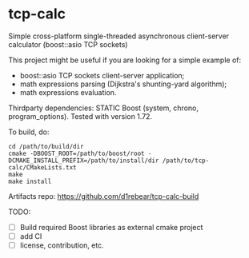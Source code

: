 # tcp-calc
Simple cross-platform single-threaded asynchronous client-server calculator (boost::asio TCP sockets)

This project might be useful if you are looking for a simple example of:
- boost::asio TCP sockets client-server application;
- math expressions parsing (Dijkstra's shunting-yard algorithm);
- math expressions evaluation.

Thirdparty dependencies: STATIC Boost (system, chrono, program_options). Tested with version 1.72.

To build, do:
```
cd /path/to/build/dir
cmake -DBOOST_ROOT=/path/to/boost/root -DCMAKE_INSTALL_PREFIX=/path/to/install/dir /path/to/tcp-calc/CMakeLists.txt
make
make install
```

Artifacts repo: https://github.com/d1rebear/tcp-calc-build

TODO:
- [ ] Build required Boost libraries as external cmake project
- [ ] add CI
- [ ] license, contribution, etc.
